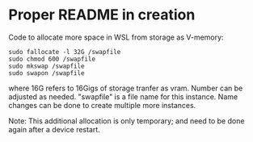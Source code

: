 # Proper README in creation

Code to allocate more space in WSL from storage as V-memory:

```
sudo fallocate -l 32G /swapfile
sudo chmod 600 /swapfile
sudo mkswap /swapfile
sudo swapon /swapfile
```

where 16G refers to 16Gigs of storage tranfer as vram. Number can be adjusted as needed. "swapfile" is a file name for this instance. Name changes can be done to create multiple more instances.

Note: This additional allocation is only temporary; and need to be done again after a device restart.
